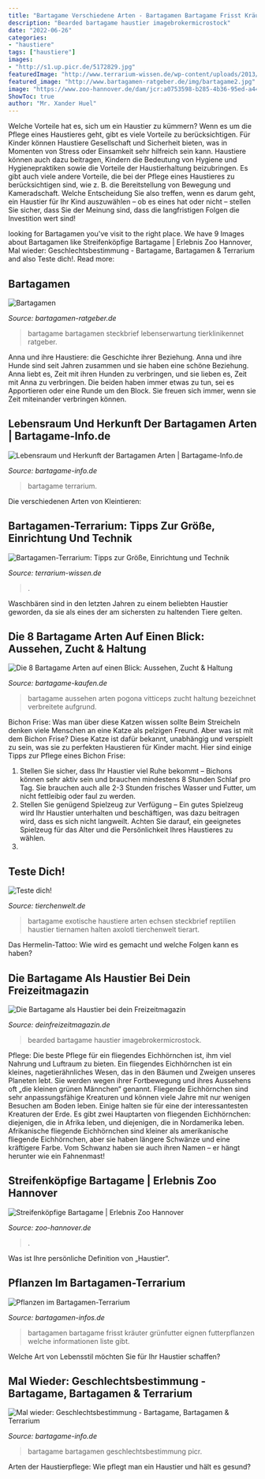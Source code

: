```yaml
---
title: "Bartagame Verschiedene Arten - Bartagamen Bartagame Frisst Kräuter Grünfutter Eignen Futterpflanzen Welche Informationen Liste Gibt"
description: "Bearded bartagame haustier imagebrokermicrostock"
date: "2022-06-26"
categories:
- "haustiere"
tags: ["haustiere"]
images:
- "http://s1.up.picr.de/5172829.jpg"
featuredImage: "http://www.terrarium-wissen.de/wp-content/uploads/2013/06/Bartagamen1.jpg"
featured_image: "http://www.bartagamen-ratgeber.de/img/bartagame2.jpg"
image: "https://www.zoo-hannover.de/dam/jcr:a0753598-b285-4b36-95ed-a44b32c9efe3/1024x768-bartagame-erlebnis-zoo-hannover.jpg"
ShowToc: true
author: "Mr. Xander Huel"
---
```



Welche Vorteile hat es, sich um ein Haustier zu kümmern?
Wenn es um die Pflege eines Haustieres geht, gibt es viele Vorteile zu berücksichtigen. Für Kinder können Haustiere Gesellschaft und Sicherheit bieten, was in Momenten von Stress oder Einsamkeit sehr hilfreich sein kann. Haustiere können auch dazu beitragen, Kindern die Bedeutung von Hygiene und Hygienepraktiken sowie die Vorteile der Haustierhaltung beizubringen. Es gibt auch viele andere Vorteile, die bei der Pflege eines Haustieres zu berücksichtigen sind, wie z. B. die Bereitstellung von Bewegung und Kameradschaft. Welche Entscheidung Sie also treffen, wenn es darum geht, ein Haustier für Ihr Kind auszuwählen – ob es eines hat oder nicht – stellen Sie sicher, dass Sie der Meinung sind, dass die langfristigen Folgen die Investition wert sind!

	

		
looking for Bartagamen you've visit to the right place. We have 9 Images about Bartagamen like Streifenköpfige Bartagame | Erlebnis Zoo Hannover, Mal wieder: Geschlechtsbestimmung - Bartagame, Bartagamen &amp; Terrarium and also Teste dich!. Read more:
		
    
## Bartagamen

<img loading=lazy src="http://www.bartagamen-ratgeber.de/img/bartagame2.jpg" onerror="this.onerror=null;this.src='https://tse3.mm.bing.net/th?id=OIP.jYe9W18eek7Ta7yWM7osIgHaE8&amp;pid=15.1';" alt="Bartagamen">

_Source: bartagamen-ratgeber.de_

>bartagame bartagamen steckbrief lebenserwartung tierklinikennet ratgeber. 

	

Anna und ihre Haustiere: die Geschichte ihrer Beziehung.
Anna und ihre Hunde sind seit Jahren zusammen und sie haben eine schöne Beziehung. Anna liebt es, Zeit mit ihren Hunden zu verbringen, und sie lieben es, Zeit mit Anna zu verbringen. Die beiden haben immer etwas zu tun, sei es Apportieren oder eine Runde um den Block. Sie freuen sich immer, wenn sie Zeit miteinander verbringen können.

    
## Lebensraum Und Herkunft Der Bartagamen Arten | Bartagame-Info.de

<img loading=lazy src="http://www.bartagame-info.de/bilder/banner/BannerTS130x130.png" onerror="this.onerror=null;this.src='https://tse2.mm.bing.net/th?id=OIP.FRvuznKLTSXBjITVy8RYdgHaHa&amp;pid=15.1';" alt="Lebensraum und Herkunft der Bartagamen Arten | Bartagame-Info.de">

_Source: bartagame-info.de_

>bartagame terrarium. 

	

Die verschiedenen Arten von Kleintieren:

    
## Bartagamen-Terrarium: Tipps Zur Größe, Einrichtung Und Technik

<img loading=lazy src="http://www.terrarium-wissen.de/wp-content/uploads/2013/06/Bartagamen1.jpg" onerror="this.onerror=null;this.src='https://tse1.mm.bing.net/th?id=OIP.dq9Re39KnMRZamewQCq7aQHaFj&amp;pid=15.1';" alt="Bartagamen-Terrarium: Tipps zur Größe, Einrichtung und Technik">

_Source: terrarium-wissen.de_

>. 

	

Waschbären sind in den letzten Jahren zu einem beliebten Haustier geworden, da sie als eines der am sichersten zu haltenden Tiere gelten.

    
## Die 8 Bartagame Arten Auf Einen Blick: Aussehen, Zucht &amp; Haltung

<img loading=lazy src="https://bartagame-kaufen.de/wp-content/uploads/streifenkoepfige-bartagame-1.jpg" onerror="this.onerror=null;this.src='https://tse3.mm.bing.net/th?id=OIP.i-yOe2OsJf0TWsASYo6V3gAAAA&amp;pid=15.1';" alt="Die 8 Bartagame Arten auf einen Blick: Aussehen, Zucht &amp; Haltung">

_Source: bartagame-kaufen.de_

>bartagame aussehen arten pogona vitticeps zucht haltung bezeichnet verbreitete aufgrund. 

	

Bichon Frise: Was man über diese Katzen wissen sollte
Beim Streicheln denken viele Menschen an eine Katze als pelzigen Freund. Aber was ist mit dem Bichon Frise? Diese Katze ist dafür bekannt, unabhängig und verspielt zu sein, was sie zu perfekten Haustieren für Kinder macht. Hier sind einige Tipps zur Pflege eines Bichon Frise:
1. Stellen Sie sicher, dass Ihr Haustier viel Ruhe bekommt – Bichons können sehr aktiv sein und brauchen mindestens 8 Stunden Schlaf pro Tag. Sie brauchen auch alle 2-3 Stunden frisches Wasser und Futter, um nicht fettleibig oder faul zu werden.
2. Stellen Sie genügend Spielzeug zur Verfügung – Ein gutes Spielzeug wird Ihr Haustier unterhalten und beschäftigen, was dazu beitragen wird, dass es sich nicht langweilt. Achten Sie darauf, ein geeignetes Spielzeug für das Alter und die Persönlichkeit Ihres Haustieres zu wählen.
3.

    
## Teste Dich!

<img loading=lazy src="https://www.tierchenwelt.de/images/stories/haustiere/reptilien/bartagame_steckbrief_m.jpg" onerror="this.onerror=null;this.src='https://tse1.mm.bing.net/th?id=OIP.wcUvaOCcco2Nfp-e6CkrigAAAA&amp;pid=15.1';" alt="Teste dich!">

_Source: tierchenwelt.de_

>bartagame exotische haustiere arten echsen steckbrief reptilien haustier tiernamen halten axolotl tierchenwelt tierart. 

	

Das Hermelin-Tattoo: Wie wird es gemacht und welche Folgen kann es haben?

    
## Die Bartagame Als Haustier Bei Dein Freizeitmagazin

<img loading=lazy src="https://deinfreizeitmagazin.de/artikel/763/763-1573670414-1.jpg" onerror="this.onerror=null;this.src='https://tse2.mm.bing.net/th?id=OIP.KKnjSJoLKfTHWjt4RmIqMgHaEK&amp;pid=15.1';" alt="Die Bartagame als Haustier bei dein Freizeitmagazin">

_Source: deinfreizeitmagazin.de_

>bearded bartagame haustier imagebrokermicrostock. 

	

Pflege: Die beste Pflege für ein fliegendes Eichhörnchen ist, ihm viel Nahrung und Luftraum zu bieten.
Ein fliegendes Eichhörnchen ist ein kleines, nagetierähnliches Wesen, das in den Bäumen und Zweigen unseres Planeten lebt. Sie werden wegen ihrer Fortbewegung und ihres Aussehens oft „die kleinen grünen Männchen“ genannt. Fliegende Eichhörnchen sind sehr anpassungsfähige Kreaturen und können viele Jahre mit nur wenigen Besuchen am Boden leben. Einige halten sie für eine der interessantesten Kreaturen der Erde.
Es gibt zwei Hauptarten von fliegenden Eichhörnchen: diejenigen, die in Afrika leben, und diejenigen, die in Nordamerika leben. Afrikanische fliegende Eichhörnchen sind kleiner als amerikanische fliegende Eichhörnchen, aber sie haben längere Schwänze und eine kräftigere Farbe. Vom Schwanz haben sie auch ihren Namen – er hängt herunter wie ein Fahnenmast!

    
## Streifenköpfige Bartagame | Erlebnis Zoo Hannover

<img loading=lazy src="https://www.zoo-hannover.de/dam/jcr:a0753598-b285-4b36-95ed-a44b32c9efe3/1024x768-bartagame-erlebnis-zoo-hannover.jpg" onerror="this.onerror=null;this.src='https://tse2.mm.bing.net/th?id=OIP.1jRpdcn3MDH-6f4ki2J6YQHaFj&amp;pid=15.1';" alt="Streifenköpfige Bartagame | Erlebnis Zoo Hannover">

_Source: zoo-hannover.de_

>. 

	

Was ist Ihre persönliche Definition von „Haustier“.

    
## Pflanzen Im Bartagamen-Terrarium

<img loading=lazy src="http://www.bartagamen-infos.de/images/sammy_frisst_kraeuter.JPG" onerror="this.onerror=null;this.src='https://tse1.mm.bing.net/th?id=OIP.YPpI3KLFjJgPxhiYeUqaiQAAAA&amp;pid=15.1';" alt="Pflanzen im Bartagamen-Terrarium">

_Source: bartagamen-infos.de_

>bartagamen bartagame frisst kräuter grünfutter eignen futterpflanzen welche informationen liste gibt. 

	

Welche Art von Lebensstil möchten Sie für Ihr Haustier schaffen?

    
## Mal Wieder: Geschlechtsbestimmung - Bartagame, Bartagamen &amp; Terrarium

<img loading=lazy src="http://s1.up.picr.de/5172829.jpg" onerror="this.onerror=null;this.src='https://tse2.mm.bing.net/th?id=OIP.hIvOi6vftus0Z5LX0uOgYAHaE8&amp;pid=15.1';" alt="Mal wieder: Geschlechtsbestimmung - Bartagame, Bartagamen &amp; Terrarium">

_Source: bartagame-info.de_

>bartagame bartagamen geschlechtsbestimmung picr. 

	

Arten der Haustierpflege: Wie pflegt man ein Haustier und hält es gesund?

